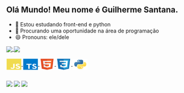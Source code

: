## Olá Mundo! Meu nome é Guilherme Santana.

- 🌱 Estou estudando front-end e python 
- 👯 Procurando uma oportunidade na área de programação 
- 😄 Pronouns: ele/dele
  
<div>
  <a href="https://github.com/gdevsant">
  <img height=180em align="center" src="https://github-readme-stats.vercel.app/api?username=gdevsant&show_icons=true&theme=transparent"/>
  <img height=180em align="center" src="https://github-readme-stats.vercel.app/api/top-langs/?username=gdevsant&layout=compact&theme=transparent&card_width=320"/>
</div>
<div style="display: inline_block"><br>
  <img align="center" alt="Rafa-Js" height="30" width="40" src="https://raw.githubusercontent.com/devicons/devicon/master/icons/javascript/javascript-plain.svg">
  <img align="center" alt="Rafa-Ts" height="30" width="40" src="https://raw.githubusercontent.com/devicons/devicon/master/icons/typescript/typescript-plain.svg">
  <img align="center" alt="Rafa-HTML" height="30" width="40" src="https://raw.githubusercontent.com/devicons/devicon/master/icons/html5/html5-original.svg">
  <img align="center" alt="Rafa-CSS" height="30" width="40" src="https://raw.githubusercontent.com/devicons/devicon/master/icons/css3/css3-original.svg">
  <img align="center" alt="Rafa-Python" height="30" width="40" src="https://raw.githubusercontent.com/devicons/devicon/master/icons/python/python-original.svg">
</div>

##

<div>
  <a href="https://w.app/ezansj"><img src="https://img.shields.io/badge/WhatsApp-25D366?style=for-the-badge&logo=whatsapp&logoColor=white"></a>
  <a href="www.linkedin.com/in/guilherme-santana-056437302"><img src="https://img.shields.io/badge/LinkedIn-0077B5?style=for-the-badge&logo=linkedin&logoColor=white"></a>
  <a href="https://discord.com/channels/@me"><img src="https://img.shields.io/badge/Discord-7289DA?style=for-the-badge&logo=discord&logoColor=white"></a>
</div>
  

